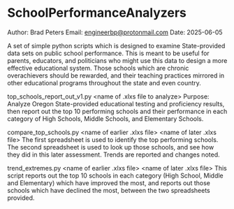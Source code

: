 # SchoolPerformanceAnalyzers
Author: Brad Peters
Email: engineerbp@protonmail.com
Date: 2025-06-05

A set of simple python scripts which is designed to examine State-provided data sets on public school performance.
This is meant to be useful for parents, educators, and politicians who might use this data to design a more effective
educational system. Those schools which are chronic overachievers should be rewarded, and their teaching practices mirrored
in other educational programs throughout the state and even country.

top_schools_report_out_v1.py  <name of .xlxs file to analyze>
Purpose: Analyze Oregon State-provided educational testing and proficiency results, then report out the top 10 performing
schools and their performance in each category of High Schools, Middle Schools, and Elementary Schools.

compare_top_schools.py <name of earlier .xlxs file> <name of later .xlxs file>
The first spreadsheet is used to identify the top performing schools.
The second spreadsheet is used to look up those schools, and see how they did in this later assessment.
Trends are reported and changes noted. 

trend_extremes.py <name of earlier .xlxs file> <name of later .xlxs file>
This script reports out the top 10 schools in each category (High School, Middle and Elementary) which have
improved the most, and reports out those schools which have declined the most, between the two spreadsheets provided.
